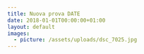 ```yaml
---
title: Nuova prova DATE
date: 2018-01-01T00:00:00+01:00
layout: default
images:
  - picture: /assets/uploads/dsc_7025.jpg
---
```


